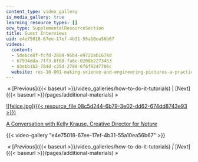 ```yaml
---
content_type: video_gallery
is_media_gallery: true
learning_resource_types: []
ocw_type: SupplementalResourceSection
title: Guest Interviews
uid: e4e75018-67ee-17ef-4b31-55a10ea56b67
videos:
  content:
  - 5debce8f-fcfd-2884-95b4-e9721ab1674d
  - 67934dda-7ff3-0f68-fa6c-0208b2273453
  - 83ebb1b2-784d-c35d-2780-6f6f9247706c
  website: res-10-001-making-science-and-engineering-pictures-a-practical-guide-to-presenting-your-work-spring-2016
---
```


 « [Previous]({{< baseurl >}}/video_galleries/how-to-do-it-tutorials) | [Next]({{< baseurl >}}/pages/additional-materials) »

 [![felice.jpg]({{< resource_file 08c5d244-6b79-3e02-dd62-674dd8743e93 >}})](http://webcast.amps.ms.mit.edu/sum2015/ODL/1530/2/ "A Conversation with Kelly Krause, Creative Director for Nature") 

  

[A Conversation with Kelly Krause, Creative Director for _Nature_](http://webcast.amps.ms.mit.edu/sum2015/ODL/1530/2/)

{{< video-gallery "e4e75018-67ee-17ef-4b31-55a10ea56b67" >}}


 _«_ [_Previous_]({{< baseurl >}}/video_galleries/how-to-do-it-tutorials) _|_ [_Next_]({{< baseurl >}}/pages/additional-materials) _»_